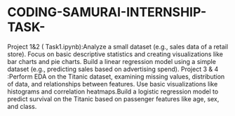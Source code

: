 # CODING-SAMURAI-INTERNSHIP-TASK-
Project 1&2 ( Task1.ipynb):Analyze a small dataset (e.g., sales data of a retail store). Focus on basic descriptive statistics and creating visualizations like bar charts and pie charts. Build a linear regression model using a simple dataset (e.g., predicting sales based on advertising spend).
Project 3 & 4 :Perform EDA on the Titanic dataset, examining missing values, distribution of data, and relationships between features. Use basic visualizations like histograms and correlation heatmaps.Build a logistic regression model to predict survival on the Titanic based on passenger features like age, sex, and class.
